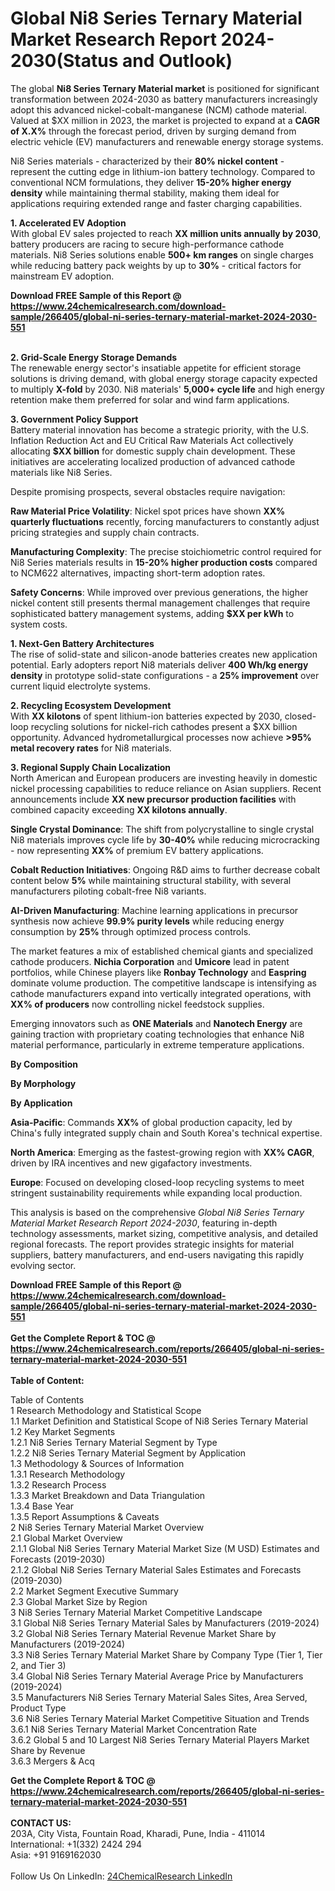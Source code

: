 <h1>Global Ni8 Series Ternary Material Market Research Report 2024-2030(Status and Outlook)</h1><p>The global <strong>Ni8 Series Ternary Material market</strong> is positioned for significant transformation between 2024-2030 as battery manufacturers increasingly adopt this advanced nickel-cobalt-manganese (NCM) cathode material. Valued at $XX million in 2023, the market is projected to expand at a <strong>CAGR of X.X%</strong> through the forecast period, driven by surging demand from electric vehicle (EV) manufacturers and renewable energy storage systems.</p><p>Ni8 Series materials - characterized by their <strong>80% nickel content</strong> - represent the cutting edge in lithium-ion battery technology. Compared to conventional NCM formulations, they deliver <strong>15-20% higher energy density</strong> while maintaining thermal stability, making them ideal for applications requiring extended range and faster charging capabilities.</p><p><strong>1. Accelerated EV Adoption</strong><br>
With global EV sales projected to reach <strong>XX million units annually by 2030</strong>, battery producers are racing to secure high-performance cathode materials. Ni8 Series solutions enable <strong>500+ km ranges</strong> on single charges while reducing battery pack weights by up to <strong>30%</strong> - critical factors for mainstream EV adoption.</p><div><b>Download FREE Sample of this Report @ 
            <a href="https://www.24chemicalresearch.com/download-sample/266405/global-ni-series-ternary-material-market-2024-2030-551">
            https://www.24chemicalresearch.com/download-sample/266405/global-ni-series-ternary-material-market-2024-2030-551</a></b></div><br><p><strong>2. Grid-Scale Energy Storage Demands</strong><br>
The renewable energy sector's insatiable appetite for efficient storage solutions is driving demand, with global energy storage capacity expected to multiply <strong>X-fold</strong> by 2030. Ni8 materials' <strong>5,000+ cycle life</strong> and high energy retention make them preferred for solar and wind farm applications.</p><p><strong>3. Government Policy Support</strong><br>
Battery material innovation has become a strategic priority, with the U.S. Inflation Reduction Act and EU Critical Raw Materials Act collectively allocating <strong>$XX billion</strong> for domestic supply chain development. These initiatives are accelerating localized production of advanced cathode materials like Ni8 Series.</p><p>Despite promising prospects, several obstacles require navigation:</p><p><strong>Raw Material Price Volatility</strong>: Nickel spot prices have shown <strong>XX% quarterly fluctuations</strong> recently, forcing manufacturers to constantly adjust pricing strategies and supply chain contracts.</p><p><strong>Manufacturing Complexity</strong>: The precise stoichiometric control required for Ni8 Series materials results in <strong>15-20% higher production costs</strong> compared to NCM622 alternatives, impacting short-term adoption rates.</p><p><strong>Safety Concerns</strong>: While improved over previous generations, the higher nickel content still presents thermal management challenges that require sophisticated battery management systems, adding <strong>$XX per kWh</strong> to system costs.</p><p><strong>1. Next-Gen Battery Architectures</strong><br>
The rise of solid-state and silicon-anode batteries creates new application potential. Early adopters report Ni8 materials deliver <strong>400 Wh/kg energy density</strong> in prototype solid-state configurations - a <strong>25% improvement</strong> over current liquid electrolyte systems.</p><p><strong>2. Recycling Ecosystem Development</strong><br>
With <strong>XX kilotons</strong> of spent lithium-ion batteries expected by 2030, closed-loop recycling solutions for nickel-rich cathodes present a $XX billion opportunity. Advanced hydrometallurgical processes now achieve <strong>&gt;95% metal recovery rates</strong> for Ni8 materials.</p><p><strong>3. Regional Supply Chain Localization</strong><br>
North American and European producers are investing heavily in domestic nickel processing capabilities to reduce reliance on Asian suppliers. Recent announcements include <strong>XX new precursor production facilities</strong> with combined capacity exceeding <strong>XX kilotons annually</strong>.</p><p><strong>Single Crystal Dominance</strong>: The shift from polycrystalline to single crystal Ni8 materials improves cycle life by <strong>30-40%</strong> while reducing microcracking - now representing <strong>XX%</strong> of premium EV battery applications.</p><p><strong>Cobalt Reduction Initiatives</strong>: Ongoing R&amp;D aims to further decrease cobalt content below <strong>5%</strong> while maintaining structural stability, with several manufacturers piloting cobalt-free Ni8 variants.</p><p><strong>AI-Driven Manufacturing</strong>: Machine learning applications in precursor synthesis now achieve <strong>99.9% purity levels</strong> while reducing energy consumption by <strong>25%</strong> through optimized process controls.</p><p>The market features a mix of established chemical giants and specialized cathode producers. <strong>Nichia Corporation</strong> and <strong>Umicore</strong> lead in patent portfolios, while Chinese players like <strong>Ronbay Technology</strong> and <strong>Easpring</strong> dominate volume production. The competitive landscape is intensifying as cathode manufacturers expand into vertically integrated operations, with <strong>XX% of producers</strong> now controlling nickel feedstock supplies.</p><p>Emerging innovators such as <strong>ONE Materials</strong> and <strong>Nanotech Energy</strong> are gaining traction with proprietary coating technologies that enhance Ni8 material performance, particularly in extreme temperature applications.</p><p><strong>By Composition</strong></p><p><strong>By Morphology</strong></p><p><strong>By Application</strong></p><p><strong>Asia-Pacific</strong>: Commands <strong>XX%</strong> of global production capacity, led by China's fully integrated supply chain and South Korea's technical expertise.</p><p><strong>North America</strong>: Emerging as the fastest-growing region with <strong>XX% CAGR</strong>, driven by IRA incentives and new gigafactory investments.</p><p><strong>Europe</strong>: Focused on developing closed-loop recycling systems to meet stringent sustainability requirements while expanding local production.</p><p>This analysis is based on the comprehensive <em>Global Ni8 Series Ternary Material Market Research Report 2024-2030</em>, featuring in-depth technology assessments, market sizing, competitive analysis, and detailed regional forecasts. The report provides strategic insights for material suppliers, battery manufacturers, and end-users navigating this rapidly evolving sector.</p><div><b>Download FREE Sample of this Report @ 
            <a href="https://www.24chemicalresearch.com/download-sample/266405/global-ni-series-ternary-material-market-2024-2030-551">
            https://www.24chemicalresearch.com/download-sample/266405/global-ni-series-ternary-material-market-2024-2030-551</a></b></div><br><div><b>Get the Complete Report & TOC @ 
            <a href="https://www.24chemicalresearch.com/reports/266405/global-ni-series-ternary-material-market-2024-2030-551">
            https://www.24chemicalresearch.com/reports/266405/global-ni-series-ternary-material-market-2024-2030-551</a></b></div><br>
            <b>Table of Content:</b><p>Table of Contents<br />
1 Research Methodology and Statistical Scope<br />
1.1 Market Definition and Statistical Scope of Ni8 Series Ternary Material<br />
1.2 Key Market Segments<br />
1.2.1 Ni8 Series Ternary Material Segment by Type<br />
1.2.2 Ni8 Series Ternary Material Segment by Application<br />
1.3 Methodology & Sources of Information<br />
1.3.1 Research Methodology<br />
1.3.2 Research Process<br />
1.3.3 Market Breakdown and Data Triangulation<br />
1.3.4 Base Year<br />
1.3.5 Report Assumptions & Caveats<br />
2 Ni8 Series Ternary Material Market Overview<br />
2.1 Global Market Overview<br />
2.1.1 Global Ni8 Series Ternary Material Market Size (M USD) Estimates and Forecasts (2019-2030)<br />
2.1.2 Global Ni8 Series Ternary Material Sales Estimates and Forecasts (2019-2030)<br />
2.2 Market Segment Executive Summary<br />
2.3 Global Market Size by Region<br />
3 Ni8 Series Ternary Material Market Competitive Landscape<br />
3.1 Global Ni8 Series Ternary Material Sales by Manufacturers (2019-2024)<br />
3.2 Global Ni8 Series Ternary Material Revenue Market Share by Manufacturers (2019-2024)<br />
3.3 Ni8 Series Ternary Material Market Share by Company Type (Tier 1, Tier 2, and Tier 3)<br />
3.4 Global Ni8 Series Ternary Material Average Price by Manufacturers (2019-2024)<br />
3.5 Manufacturers Ni8 Series Ternary Material Sales Sites, Area Served, Product Type<br />
3.6 Ni8 Series Ternary Material Market Competitive Situation and Trends<br />
3.6.1 Ni8 Series Ternary Material Market Concentration Rate<br />
3.6.2 Global 5 and 10 Largest Ni8 Series Ternary Material Players Market Share by Revenue<br />
3.6.3 Mergers & Acq</p><div><b>Get the Complete Report & TOC @ 
            <a href="https://www.24chemicalresearch.com/reports/266405/global-ni-series-ternary-material-market-2024-2030-551">
            https://www.24chemicalresearch.com/reports/266405/global-ni-series-ternary-material-market-2024-2030-551</a></b></div><br><b>CONTACT US:</b><br>
            203A, City Vista, Fountain Road, Kharadi, Pune, India - 411014<br>
            International: +1(332) 2424 294<br>
            Asia: +91 9169162030 <br><br>
            Follow Us On LinkedIn: <a href="https://www.linkedin.com/company/24chemicalresearch/">24ChemicalResearch LinkedIn</a>
